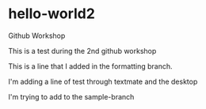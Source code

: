 
# hello-world2
Github Workshop


This is a test during the 2nd github workshop

This is a line that I added in the formatting branch.

I'm adding a line of test through textmate and the desktop

I'm trying to add to the sample-branch
